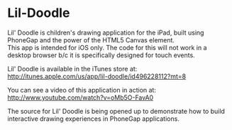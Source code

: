 Lil-Doodle
==========

Lil' Doodle is children's drawing application for the iPad, built using PhoneGap and the power of the HTML5 Canvas element.  
This app is intended for iOS only.  The code for this will not work in a desktop browser b/c it is specifically designed for touch events.

Lil' Doodle is available in the iTunes store at:
http://itunes.apple.com/us/app/lil-doodle/id496228112?mt=8

You can see a video of this application in action at: 
http://www.youtube.com/watch?v=oMb5O-FavA0

The source for Lil' Doodle is being opened up to demonstrate how to build interactive drawing experiences in PhoneGap applications.